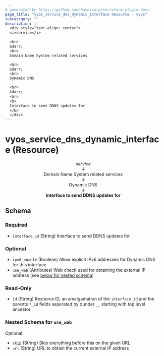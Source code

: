 ```yaml
---
# generated by https://github.com/hashicorp/terraform-plugin-docs
page_title: "vyos_service_dns_dynamic_interface Resource - vyos"
subcategory: ""
description: |-
  <div style="text-align: center">
  <i>service</i>

  <br>
  &darr;
  <br>
  Domain Name System related services

  <br>
  &darr;
  <br>
  Dynamic DNS

  <br>
  &darr;
  <br>
  <b>
  Interface to send DDNS updates for
  </b>
  </div>
---
```


# vyos_service_dns_dynamic_interface (Resource)

<div style="text-align: center">
<i>service</i>

<br>
&darr;
<br>
Domain Name System related services

<br>
&darr;
<br>
Dynamic DNS

<br>
&darr;
<br>
<b>
Interface to send DDNS updates for
</b>
</div>



<!-- schema generated by tfplugindocs -->
## Schema

### Required

- `interface_id` (String) Interface to send DDNS updates for

### Optional

- `ipv6_enable` (Boolean) Allow explicit IPv6 addresses for Dynamic DNS for this interface
- `use_web` (Attributes) Web check used for obtaining the external IP address (see [below for nested schema](#nestedatt--use_web))

### Read-Only

- `id` (String) Resource ID, an amalgamation of the `interface_id` and the parents `*_id` fields seperated by dunder `__` starting with top level ancestor.

<a id="nestedatt--use_web"></a>
### Nested Schema for `use_web`

Optional:

- `skip` (String) Skip everything before this on the given URL
- `url` (String) URL to obtain the current external IP address
